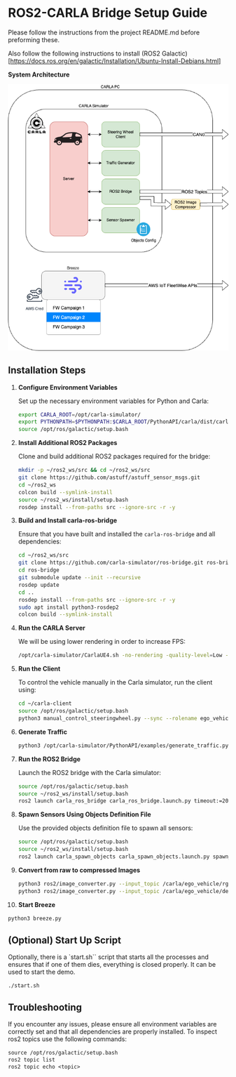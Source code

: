# ROS2-CARLA Bridge Setup Guide

Please follow the instructions from the project README.md before preforming these.

Also follow the following instructions to install (ROS2 Galactic)[https://docs.ros.org/en/galactic/Installation/Ubuntu-Install-Debians.html]

**System Architecture**

![image](carla-ros2.drawio.png)

## Installation Steps

1. **Configure Environment Variables**

   Set up the necessary environment variables for Python and Carla:

   ```bash
   export CARLA_ROOT=/opt/carla-simulator/
   export PYTHONPATH=$PYTHONPATH:$CARLA_ROOT/PythonAPI/carla/dist/carla-0.9.13-py3.7-linux-x86_64.egg:$CARLA_ROOT/PythonAPI/carla
   source /opt/ros/galactic/setup.bash
   ```

2. **Install Additional ROS2 Packages**

   Clone and build additional ROS2 packages required for the bridge:

   ```bash
   mkdir -p ~/ros2_ws/src && cd ~/ros2_ws/src
   git clone https://github.com/astuff/astuff_sensor_msgs.git
   cd ~/ros2_ws
   colcon build --symlink-install
   source ~/ros2_ws/install/setup.bash
   rosdep install --from-paths src --ignore-src -r -y
   ```

3. **Build and Install carla-ros-bridge**

   Ensure that you have built and installed the `carla-ros-bridge` and all dependencies:

   ```bash
   cd ~/ros2_ws/src
   git clone https://github.com/carla-simulator/ros-bridge.git ros-bridge
   cd ros-bridge
   git submodule update --init --recursive
   rosdep update
   cd ..
   rosdep install --from-paths src --ignore-src -r -y
   sudo apt install python3-rosdep2
   colcon build --symlink-install
   ```

4. **Run the CARLA Server**

   We will be using lower rendering in order to increase FPS:

   ```bash
   /opt/carla-simulator/CarlaUE4.sh -no-rendering -quality-level=Low -prefernvidia 

   ```

5. **Run the Client**

   To control the vehicle manually in the Carla simulator, run the client using:

   ```bash
   cd ~/carla-client
   source /opt/ros/galactic/setup.bash
   python3 manual_control_steeringwheel.py --sync --rolename ego_vehicle --filter vehicle.tesla.model3 -i can0
   ```

6. **Generate Traffic**
   ```bash
   python3 /opt/carla-simulator/PythonAPI/examples/generate_traffic.py -n 15 -w 20
   ```

7. **Run the ROS2 Bridge**

   Launch the ROS2 bridge with the Carla simulator:

   ```bash
   source /opt/ros/galactic/setup.bash
   source ~/ros2_ws/install/setup.bash
   ros2 launch carla_ros_bridge carla_ros_bridge.launch.py timeout:=20000 register_all_sensors:=false synchronous_mode:=false passive:=true
   ```

8. **Spawn Sensors Using Objects Definition File**

   Use the provided objects definition file to spawn all sensors:

   ```bash
   source /opt/ros/galactic/setup.bash
   source ~/ros2_ws/install/setup.bash
   ros2 launch carla_spawn_objects carla_spawn_objects.launch.py spawn_sensors_only:=True objects_definition_file:=ros2-sensors/objects.json
   ```

9. **Convert from raw to compressed Images**

   ```bash
   python3 ros2/image_converter.py --input_topic /carla/ego_vehicle/rgb_front/image --output_topic /carla/ego_vehicle/rgb_front/image_compressed
   python3 ros2/image_converter.py --input_topic /carla/ego_vehicle/depth_front/image --output_topic /carla/ego_vehicle/depth_front/image_compressed
   ```

10. **Start Breeze**

   ```bash
   python3 breeze.py
   ```

## (Optional) Start Up Script

Optionally, there is a `start.sh`` script that starts all the processes and ensures that if one of them dies, everything is closed properly. It can be used to start the demo.

```
./start.sh
```

## Troubleshooting

If you encounter any issues, please ensure all environment variables are correctly set and that all dependencies are properly installed.
To inspect ros2 topics use the following commands:

```
source /opt/ros/galactic/setup.bash
ros2 topic list
ros2 topic echo <topic>
```

